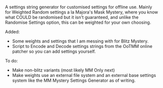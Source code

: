 A settings string generator for customised settings for offline use. Mainly for Weighted Random settings a la Majora's Mask Mystery, where you know what COULD be randomised but it isn't guaranteed, and unlike the Randomise Settings option, this can be weighted for your own choosing.

Added:
- Some weights and settings that I am messing with for Blitz Mystery.
- Script to Encode and Decode settings strings from the OoTMM online patcher so you can add settings yourself.

To do:
- Make non-blitz variants (most likely MM Only next)
- Make weights use an external file system and an external base settings system like the MM Mystery Settings Generator as of writing.
